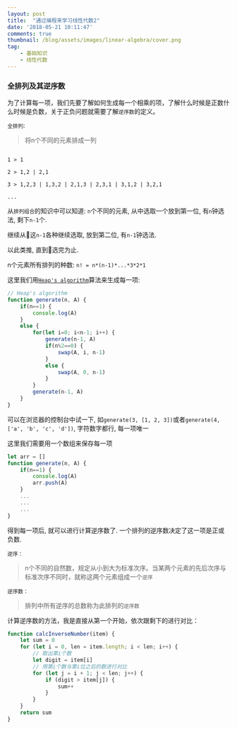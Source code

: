 ```yaml
---
layout: post
title:  "通过编程来学习线性代数2"
date: '2018-05-21 10:11:47'
comments: true
thumbnail: /blog/assets/images/linear-algebra/cover.png
tag:
    - 基础知识
    - 线性代数
---
```



### 全排列及其逆序数

为了计算每一项，我们先要了解如何生成每一个相乘的项，了解什么时候是正数什么时候是负数，关于正负问题就需要了解`逆序数`的定义。

`全排列`:
> 将n个不同的元素排成一列

```

1 > 1

2 > 1,2 | 2,1

3 > 1,2,3 | 1,3,2 | 2,1,3 | 2,3,1 | 3,1,2 | 3,2,1

...

```

从`排列组合`的知识中可以知道: `n`个不同的元素, 从中选取一个放到第一位, 有`n`钟选法, 剩下`n-1`个.

继续从这`n-1`各种继续选取, 放到第二位, 有`n-1`钟选法.

以此类推, 直到选完为止.

n个元素所有排列的种数: `n! = n*(n-1)*...*3*2*1`


这里我们用[`Heap's algorithm`](https://en.wikipedia.org/wiki/Heap%27s_algorithm)算法来生成每一项:

```js
// Heap's algorithm
function generate(n, A) {
    if(n==1) {
        console.log(A)
    }
    else {
        for(let i=0; i<n-1; i++) {
            generate(n-1, A)
            if(n%2==0) {
                swap(A, i, n-1)
            }
            else {
                swap(A, 0, n-1)
            }
        }
        generate(n-1, A)
    }
}
```

可以在浏览器的控制台中试一下, 如`generate(3, [1, 2, 3])`或者``generate(4, ['a', 'b', 'c', 'd'])``, 字符数字都行, 每一项唯一

这里我们需要用一个数组来保存每一项

```js
let arr = []
function generate(n, A) {
    if(n==1) {
        console.log(A)
        arr.push(A)
    }
    ...
    ...
    ...
}

```

得到每一项后, 就可以进行计算逆序数了. 一个排列的逆序数决定了这一项是正或负数.

`逆序：`
> n个不同的自然数，规定从小到大为标准次序。当某两个元素的先后次序与标准次序不同时，就称这两个元素组成一个`逆序`

`逆序数：`
> 排列中所有逆序的总数称为此排列的`逆序数`

计算逆序数的方法，我是直接从第一个开始，依次跟剩下的进行对比：

```js
function calcInverseNumber(item) {
    let sum = 0
    for (let i = 0, len = item.length; i < len; i++) {
        // 取出第i个数
        let digit = item[i]
        // 用第i个数与第i位之后的数进行对比
        for (let j = i + 1; j < len; j++) {
            if (digit > item[j]) {
                sum++
            }
        }
    }
    return sum
}
```
